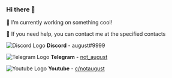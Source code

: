 ### Hi there 👋

🔭 I’m currently working on something cool!

💬 If you need help, you can contact me at the specified contacts

![Discord Logo](https://i.imgur.com/002xgns.png) __Discord__ - august#9999

![Telegram Logo](https://i.imgur.com/GvBrDW5.png) __Telegram__ - [not_august](https://t.me/not_august)

![Youtube Logo](https://www.youtube.com/favicon.ico) __Youtube__ - [c/notaugust](http://youtube.com/c/notaugust)
